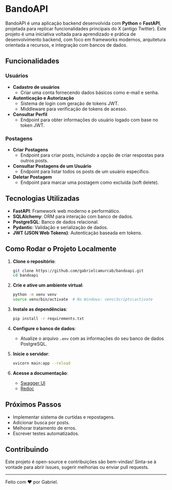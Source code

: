 # BandoAPI

BandoAPI é uma aplicação backend desenvolvida com **Python** e **FastAPI**, projetada para replicar funcionalidades principais do X (antigo Twitter). Este projeto é uma iniciativa voltada para aprendizado e prática de desenvolvimento backend, com foco em frameworks modernos, arquitetura orientada a recursos, e integração com bancos de dados.

## Funcionalidades

### Usuários
- **Cadastro de usuários**
  - Criar uma conta fornecendo dados básicos como e-mail e senha.
- **Autenticação e Autorização**
  - Sistema de login com geração de tokens JWT.
  - Middleware para verificação de tokens de acesso.
- **Consultar Perfil**
  - Endpoint para obter informações do usuário logado com base no token JWT.

### Postagens
- **Criar Postagens**
  - Endpoint para criar posts, incluindo a opção de criar respostas para outros posts.
- **Consultar Postagens de um Usuário**
  - Endpoint para listar todos os posts de um usuário específico.
- **Deletar Postagem**
  - Endpoint para marcar uma postagem como excluída (soft delete).

## Tecnologias Utilizadas

- **FastAPI**: Framework web moderno e performático.
- **SQLAlchemy**: ORM para interação com banco de dados.
- **PostgreSQL**: Banco de dados relacional.
- **Pydantic**: Validação e serialização de dados.
- **JWT (JSON Web Tokens)**: Autenticação baseada em tokens.

## Como Rodar o Projeto Localmente

1. **Clone o repositório**:
   ```bash
   git clone https://github.com/gabrielcamurcab/bandoapi.git
   cd bandoapi
   ```

2. **Crie e ative um ambiente virtual**:
   ```bash
   python -m venv venv
   source venv/bin/activate  # No Windows: venv\Scripts\activate
   ```

3. **Instale as dependências**:
   ```bash
   pip install -r requirements.txt
   ```

4. **Configure o banco de dados**:
   - Atualize o arquivo `.env` com as informações do seu banco de dados PostgreSQL.

5. **Inicie o servidor**:
   ```bash
   uvicorn main:app --reload
   ```

6. **Acesse a documentação**:
   - [Swagger UI](http://127.0.0.1:8000/docs)
   - [Redoc](http://127.0.0.1:8000/redoc)

## Próximos Passos

- Implementar sistema de curtidas e repostagens.
- Adicionar busca por posts.
- Melhorar tratamento de erros.
- Escrever testes automatizados.

## Contribuindo

Este projeto é open-source e contribuições são bem-vindas! Sinta-se à vontade para abrir issues, sugerir melhorias ou enviar pull requests.

---

Feito com ❤️ por Gabriel.